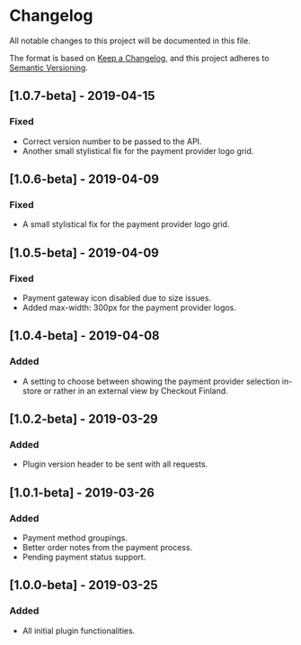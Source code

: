 # Changelog
All notable changes to this project will be documented in this file.

The format is based on [Keep a Changelog](https://keepachangelog.com/en/1.0.0/),
and this project adheres to [Semantic Versioning](https://semver.org/spec/v2.0.0.html).

## [1.0.7-beta] - 2019-04-15

### Fixed
- Correct version number to be passed to the API.
- Another small stylistical fix for the payment provider logo grid.

## [1.0.6-beta] - 2019-04-09

### Fixed
- A small stylistical fix for the payment provider logo grid.

## [1.0.5-beta] - 2019-04-09

### Fixed
- Payment gateway icon disabled due to size issues.
- Added max-width: 300px for the payment provider logos.

## [1.0.4-beta] - 2019-04-08

### Added
- A setting to choose between showing the payment provider selection in-store or rather in an external view by Checkout Finland.

## [1.0.2-beta] - 2019-03-29

### Added
- Plugin version header to be sent with all requests.

## [1.0.1-beta] - 2019-03-26

### Added
- Payment method groupings.
- Better order notes from the payment process.
- Pending payment status support.

## [1.0.0-beta] - 2019-03-25

### Added
- All initial plugin functionalities.
